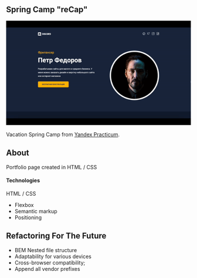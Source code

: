 ## Spring Camp "reCap"

<img src="./readme.gif">

Vacation Spring Camp from [Yandex Practicum](https://practicum.yandex.ru/ "Yandex Practicum").
 
## About

Portfolio page created in HTML / CSS


#### Technologies
HTML / CSS
* Flexbox
* Semantic markup
* Positioning
  
## Refactoring For The Future
* BEM Nested file structure
* Adaptability for various devices
* Cross-browser compatibility;
* Append all vendor prefixes




 
